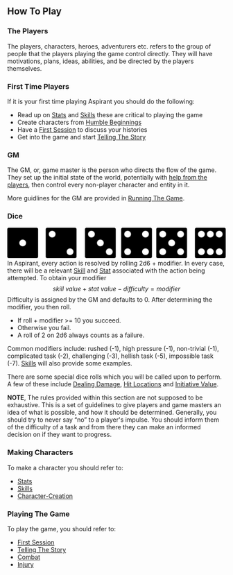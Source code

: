 ## How To Play
### The Players
The players, characters, heroes, adventurers etc. refers to the group of people that the players playing the game control directly. They will have motivations, plans, ideas, abilities, and be directed by the players themselves.

### First Time Players
If it is your first time playing Aspirant you should do the following:
* Read up on [Stats](Stats) and [Skills](Skills) these are critical to playing the game
* Create characters from [Humble Beginnings](Humble-Beginnings)
* Have a [First Session](First-Session) to discuss your histories
* Get into the game and start [Telling The Story](Telling-The-Story)

### GM
The GM, or, game master is the person who directs the flow of the game. They set up the initial state of the world, potentially with [help from the players](First-Session), then control every non-player character and entity in it.

More guidlines for the GM are provided in [Running The Game](Running-The-Game).

### Dice
![dice-icons](Content/dice-icons.svg)
In Aspirant, every action is resolved by rolling 2d6 + modifier. In every case, there will be a relevant [Skill](Skills) and [Stat](Stats) associated with the action being attempted. To obtain your modifier
$$skill\ value + stat\ value - difficulty = modifier$$ 
Difficulty is assigned by the GM and defaults to 0. After determining the modifier, you then roll. 
* If roll + modifier >= 10 you succeed.
* Otherwise you fail. 
* A roll of 2 on 2d6 always counts as a failure.

Common modifiers include: rushed (-1), high pressure (-1), non-trivial (-1), complicated task (-2), challenging (-3), hellish task (-5), impossible task (-7). [Skills](Skills) will also provide some examples.

There are some special dice rolls which you will be called upon to perform. A few of these include [Dealing Damage](Combat#Dealing%20Damage), [Hit Locations](Combat#Hit%20Locations) and [Initiative Value](Combat#Initiative%20Value).

**NOTE**, The rules provided within this section are not supposed to be exhaustive. This is a set of guidelines to give players and game masters an idea of what is possible, and how it should be determined. Generally, you should try to never say “no” to a player's impulse. You should inform them of the difficulty of a task and from there they can make an informed decision on if they want to progress.

### Making Characters
To make a character you should refer to:
 * [Stats](Stats)
 * [Skills](Skills)
 * [Character-Creation](Character-Creation)

### Playing The Game
To play the game, you should refer to:
* [First Session](First-Session)
* [Telling The Story](Telling-The-Story)
* [Combat](Combat)
* [Injury](Injury)
